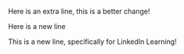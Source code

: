 Here is an extra line, this is a better change!

Here is a new line

This is a new line, specifically for LinkedIn Learning!